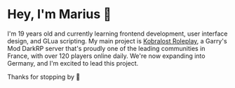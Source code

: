 # Hey, I'm Marius 🌟

I'm 19 years old and currently learning frontend development, user interface design, and GLua scripting.
My main project is [Kobralost Roleplay](https://kobralost-rp.com/), a Garry's Mod DarkRP server that's proudly one of the leading communities in France, with over 120 players online daily. We're now expanding into Germany, and I'm excited to lead this project.

Thanks for stopping by 🩷
